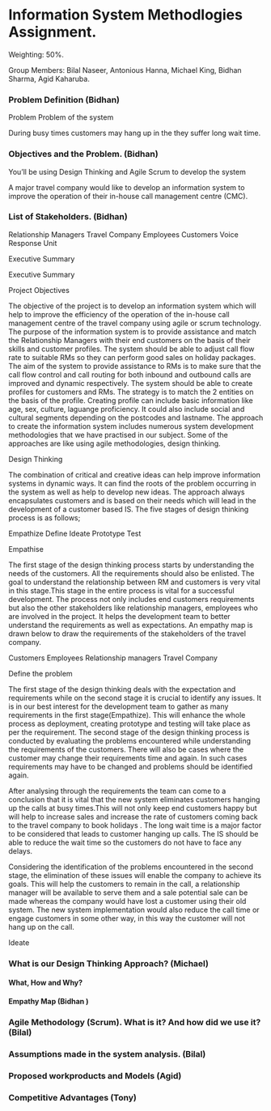 # Information System Methodlogies Assignment.
Weighting: 50%.

Group Members: Bilal Naseer, Antonious Hanna, Michael King, Bidhan Sharma, Agid Kaharuba.

### Problem Definition (Bidhan)

Problem
Problem of the system

During busy times customers may hang up in the they suffer long wait time.

### Objectives and the Problem. (Bidhan) 

You’ll be using Design Thinking and Agile Scrum to develop the system


A major travel company would like to develop an information system to improve the operation of their in-house call management centre (CMC). 







### List of Stakeholders. (Bidhan)
Relationship Managers
Travel Company 
Employees
Customers
Voice Response Unit 

Executive Summary 


Executive Summary 


Project Objectives

The objective of the project is to develop an information system which will help to improve the efficiency of the operation of the in-house call management centre of the travel company using agile or scrum technology. The purpose of the information system is to provide assistance and match the Relationship Managers with their end customers on the basis of their skills and customer profiles. The system should be able to adjust call flow rate to suitable RMs so they can perform good sales on holiday packages. The aim of the system to provide assistance to RMs is to make sure that the call flow control and call routing for both inbound and outbound calls are improved and dynamic respectively. 
The system should be able to create profiles for customers and RMs. The strategy is to match the 2 entities on the basis of the profile. Creating profile can include basic information like age, sex, culture, laguange proficiency. It could also include social and cultural segments depending on the postcodes and lastname. 
The approach to create the information system includes numerous system development methodologies that we have practised in our subject. Some of the approaches are like using agile methodologies, design thinking.

Design Thinking 

The combination of critical and creative ideas can help improve information systems in dynamic ways. It can find the roots of the problem occurring in the system  as well as help to develop new ideas. The approach always encapsulates customers and is based on their needs which will lead in the development of a customer based IS. 
The five stages of design thinking process is as follows;

Empathize
Define
Ideate
Prototype
Test

Empathise 

The first stage of the design thinking process starts by understanding the needs of the customers. All the requirements should also be enlisted. The goal to understand the relationship between RM and customers is very vital in this stage.This stage in the entire process is vital for a successful development. The process not only includes end customers requirements but also the other stakeholders like relationship managers, employees who are involved in the project. It helps the development team to better understand the requirements as well as expectations. An empathy map is drawn below to draw the requirements of the stakeholders of the travel company.

Customers
Employees
Relationship managers 
Travel Company

Define the problem 

The first stage of the design thinking deals with the expectation and requirements while on the second stage it is crucial to identify any issues. It is in our best interest for the development team to gather as many requirements in the first stage(Empathize). This will enhance the whole process as deployment, creating prototype and testing will take place as per the requirement. The second stage of the design thinking process is  conducted by evaluating the problems encountered while understanding the requirements of the customers. There will also be cases where the customer may change their requirements time and again. In such cases requirements may have to be changed and problems should be identified again.

After analysing through the requirements the team can come to a conclusion that it is vital that the new system eliminates customers hanging up the calls at busy times.This will not only keep end customers happy but will help to increase sales and increase the rate of customers coming back to the travel company to book holidays . The long wait time is a major factor to be considered that leads to customer hanging up calls. The IS should be able to reduce the wait time so the customers do not have to face any delays. 

Considering the identification of the problems encountered in the second stage, the elimination of these issues will enable the company to achieve its goals. This will help the customers to remain in the call, a relationship manager will be available to serve them and a sale potential sale can be made whereas the company would have lost a customer using their old system. The new system implementation would also reduce the call time or engage customers in some other way, in this way the customer will not hang up on the call.

Ideate 



### What is our Design Thinking Approach? (Michael)
#### What, How and Why?
#### Empathy Map (Bidhan )

### Agile Methodology (Scrum). What is it? And how did we use it? (Bilal)

### Assumptions made in the system analysis. (Bilal)

### Proposed workproducts and Models (Agid)

### Competitive Advantages (Tony)
